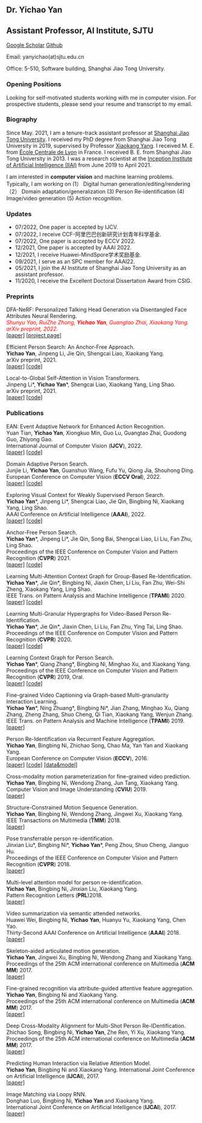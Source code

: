 ## Dr. Yichao Yan 

## Assistant Professor, AI Institute, SJTU

[Google Scholar](https://scholar.google.com/citations?user=ZPHMMRkAAAAJ&hl=zh-CN)  [Github](https://github.com/daodaofr)

Email: yanyichao(at)sjtu.edu.cn

Office: 5-510, Software building, Shanghai Jiao Tong University.


### Opening Positions
Looking for self-motivated students working with me in computer vision. For prospective students, please send your resume and transcript to my email.


### Biography

Since May. 2021, I am a tenure-track assistant professor at [Shanghai Jiao Tong University](http://www.sjtu.edu.cn). I received my PhD degree from Shanghai Jiao Tong University in 2019, supervised by Professor [Xiaokang Yang](https://scholar.google.com/citations?user=yDEavdMAAAAJ&hl=en). I received M. E. from [École Centrale de Lyon](https://www.ec-lyon.fr/) in France. I received B. E. from Shanghai Jiao Tong University in 2013. I was a research scientist at the [Inception Institute of Artificial Intelligence (IIAI)](https://www.inceptioniai.org/) from June 2019 to April 2021.

I am interested in **computer vision** and machine learning problems. Typically, I am working on (1） Digital human generation/editing/rendering （2） Domain adaptation/generalization (3) Person Re-identification  (4) Image/video generation (5) Action recognition.


### Updates
- 07/2022, One paper is accepted by IJCV.
- 07/2022, I receive CCF-阿里巴巴创新研究计划青年科学基金.
- 07/2022, One paper is accepted by ECCV 2022.
- 12/2021, One paper is accepted by AAAI 2022.
- 12/2021, I receive Huawei-MindSpore学术奖励基金.
- 09/2021, I serve as an SPC member for AAAI22.
- 05/2021, I join the AI Institute of Shanghai Jiao Tong University as an assistant professor.
- 11/2020, I receive the Excellent Doctoral Dissertation Award from CSIG.

### Preprints
DFA-NeRF: Personalized Talking Head Generation via Disentangled Face Attributes Neural Rendering.  
<font color="red">*Shunyu Yao, RuiZhe Zhong, **Yichao Yan**, Guangtao Zhai, Xiaokang Yang.  
arXiv preprint, 2022.*</font>  
[[paper]](https://arxiv.org/abs/2201.00791) [[project page]](https://zerzerzerz.github.io/DFA-NeRF)

Efficient Person Search: An Anchor-Free Approach.  
**Yichao Yan**, Jinpeng Li, Jie Qin, Shengcai Liao, Xiaokang Yang.  
arXiv preprint, 2021.  
[[paper]](https://arxiv.org/abs/2109.00211) [[code]](https://github.com/daodaofr/AlignPS)  


Local-to-Global Self-Attention in Vision Transformers.    
Jinpeng Li\*, **Yichao Yan**\*, Shengcai Liao, Xiaokang Yang, Ling Shao.  
arXiv preprint, 2021.  
[[paper]](https://arxiv.org/abs/2107.04735) [[code]](https://github.com/ljpadam/LG-Transformer)

### Publications

EAN: Event Adaptive Network for Enhanced Action Recognition.  
Yuan Tian,  **Yichao Yan**, Xiongkuo Min, Guo Lu, Guangtao Zhai, Guodong Guo, Zhiyong Gao.  
International Journal of Computer Vision (**IJCV**), 2022.  
[[paper]](https://arxiv.org/abs/2107.10771) [[code]](https://github.com/tianyuan168326/EAN-Pytorch)  


Domain Adaptive Person Search.  
Junjie Li, **Yichao Yan**, Guanshuo Wang, Fufu Yu, Qiong Jia, Shouhong Ding.  
European Conference on Computer Vision (**ECCV Oral**), 2022.   
[[paper](https://arxiv.org/pdf/2207.11898.pdf)]  [[code](https://github.com/caposerenity/DAPS)]  


Exploring Visual Context for Weakly Supervised Person Search.  
**Yichao Yan**\*, Jinpeng Li\*, Shengcai Liao, Jie Qin, Bingbing Ni, Xiaokang Yang, Ling Shao.  
AAAI Conference on Artificial Intelligence (**AAAI**), 2022.  
[[paper]](https://arxiv.org/abs/2106.10506) [[code]](https://github.com/ljpadam/CGPS)  


Anchor-Free Person Search.  
**Yichao Yan**\*, Jinpeng Li\*, Jie Qin, Song Bai, Shengcai Liao, Li Liu, Fan Zhu, Ling Shao.  
Proceedings of the IEEE Conference on Computer Vision and Pattern Recognition (**CVPR**) 2021.  
[[paper]](https://arxiv.org/abs/2103.11617) [[code]](https://github.com/daodaofr/AlignPS)  


Learning Multi-Attention Context Graph for Group-Based Re-Identification.  
**Yichao Yan**\*, Jie Qin\*, Bingbing Ni, Jiaxin Chen, Li Liu, Fan Zhu, Wei-Shi Zheng, Xiaokang Yang, Ling Shao.  
IEEE Trans. on Pattern Analysis and Machine Intelligence (**TPAMI**) 2020.  
[[paper]](https://arxiv.org/abs/2104.14236)  [[code]](https://github.com/daodaofr/group_reid)  


Learning Multi-Granular Hypergraphs for Video-Based Person Re-Identification.   
**Yichao Yan**\*, Jie Qin\*, Jiaxin Chen, Li Liu, Fan Zhu, Ying Tai, Ling Shao.  
Proceedings of the IEEE Conference on Computer Vision and Pattern Recognition (**CVPR**) 2020.  
[[paper]](https://openaccess.thecvf.com/content_CVPR_2020/papers/Yan_Learning_Multi-Granular_Hypergraphs_for_Video-Based_Person_Re-Identification_CVPR_2020_paper.pdf)  [[code]](https://github.com/daodaofr/hypergraph_reid) 


Learning Context Graph for Person Search.  
**Yichao Yan**\*, Qiang Zhang\*, Bingbing Ni, Minghao Xu, and Xiaokang Yang.  
Proceedings of the IEEE Conference on Computer Vision and Pattern Recognition (**CVPR**) 2019, Oral.  
[[paper]](https://arxiv.org/abs/1904.01830)  [[code]](https://github.com/sjtuzq/person_search_gcn)


Fine-grained Video Captioning via Graph-based Multi-granularity Interaction Learning.  
**Yichao Yan**\*, Ning Zhuang\*, Bingbing Ni\*, Jian Zhang, Minghao Xu, Qiang Zhang, Zheng Zhang, Shuo Cheng, Qi Tian, Xiaokang Yang, Wenjun Zhang.  
IEEE Trans. on Pattern Analysis and Machine Intelligence (**TPAMI**) 2019.  
[[paper]](https://ieeexplore.ieee.org/document/8865609)



Person Re-Identification via Recurrent Feature Aggregation.  
**Yichao Yan**, Bingbing Ni, Zhichao Song, Chao Ma, Yan Yan and Xiaokang Yang.  
European Conference on Computer Vision (**ECCV**), 2016.  
[[paper]](https://drive.google.com/open?id=0ByS8YXR7ycXHU1ZwSXNPWUNtNFU) [[code]](https://github.com/daodaofr/caffe-re-id) [[data&model]](https://drive.google.com/open?id=0ByS8YXR7ycXHMGtJSkRLQUVlcmM)



Cross-modality motion parameterization for fine-grained video prediction.  
**Yichao Yan**, Bingbing Ni, Wendong Zhang, Jun Tang, Xiaokang Yang.  
Computer Vision and Image Understanding (**CVIU**) 2019.  
[[paper]](https://www.sciencedirect.com/science/article/abs/pii/S1077314219300426) 



Structure-Constrained Motion Sequence Generation.  
**Yichao Yan**, Bingbing Ni, Wendong Zhang, Jingwei Xu, Xiaokang Yang.  
IEEE Transactions on Multimedia (**TMM**) 2018.  
[[paper]](https://ieeexplore.ieee.org/abstract/document/8565937)



Pose transferrable person re-identification.  
Jinxian Liu\*, Bingbing Ni\*, **Yichao Yan**\*, Peng Zhou, Shuo Cheng, Jianguo Hu.  
Proceedings of the IEEE Conference on Computer Vision and Pattern Recognition (**CVPR**) 2018.  
[[paper]](http://openaccess.thecvf.com/content_cvpr_2018/html/Liu_Pose_Transferrable_Person_CVPR_2018_paper.html)



Multi-level attention model for person re-identification.  
**Yichao Yan**, Bingbing Ni, Jinxian Liu, Xiaokang Yang.  
Pattern Recognition Letters (**PRL**)2018.  
[[paper]](https://www.sciencedirect.com/science/article/abs/pii/S0167865518304562)



Video summarization via semantic attended networks.  
Huawei Wei, Bingbing Ni, **Yichao Yan**, Huanyu Yu, Xiaokang Yang, Chen Yao.  
Thirty-Second AAAI Conference on Artificial Intelligence  (**AAAI**) 2018.  
[[paper]](https://www.aaai.org/ocs/index.php/AAAI/AAAI18/paper/view/16581/15690)



Skeleton-aided articulated motion generation.  
**Yichao Yan**, Jingwei Xu, Bingbing Ni, Wendong Zhang and Xiaokang Yang.  
Proceedings of the 25th ACM international conference on Multimedia (**ACM MM**) 2017.  
[[paper]](https://arxiv.org/abs/1707.01058)



Fine-grained recognition via attribute-guided attentive feature aggregation.  
**Yichao Yan**, Bingbing Ni and Xiaokang Yang.  
Proceedings of the 25th ACM international conference on Multimedia (**ACM MM**) 2017.  
[[paper]](https://dl.acm.org/citation.cfm?id=3123358)



Deep Cross-Modality Alignment for Multi-Shot Person Re-IDentification.  
Zhichao Song, Bingbing Ni, **Yichao Yan**, Zhe Ren, Yi Xu, Xiaokang Yang.  
Proceedings of the 25th ACM international conference on Multimedia (**ACM MM**) 2017.  
[[paper]](https://dl.acm.org/citation.cfm?id=3123324)



Predicting Human Interaction via Relative Attention Model.  
**Yichao Yan**, Bingbing Ni and Xiaokang Yang.  International Joint Conference on Artificial Intelligence (**IJCAI**), 2017.  
[[paper]](https://arxiv.org/pdf/1705.09467.pdf)



Image Matching via Loopy RNN.  
Donghao Luo, Bingbing Ni, **Yichao Yan** and Xiaokang Yang.  
International Joint Conference on Artificial Intelligence (**IJCAI**), 2017.  
[[paper]](https://arxiv.org/abs/1706.03190)


